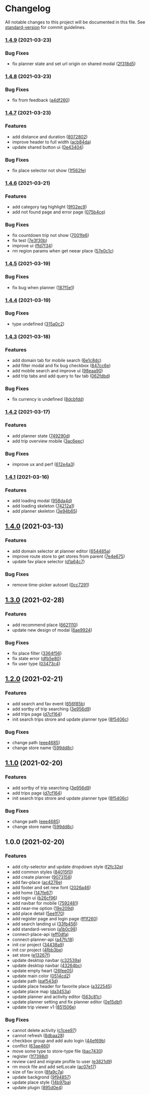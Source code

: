 # Changelog

All notable changes to this project will be documented in this file. See [standard-version](https://github.com/conventional-changelog/standard-version) for commit guidelines.

### [1.4.9](https://github.com/ppipee/di-planistra/compare/v1.4.8...v1.4.9) (2021-03-23)


### Bug Fixes

* fix planner state and set url origin on shared modal ([2f318d5](https://github.com/ppipee/di-planistra/commit/2f318d52eaa3021c33d4489312b4703271bc855f))

### [1.4.8](https://github.com/ppipee/di-planistra/compare/v1.4.7...v1.4.8) (2021-03-23)


### Bug Fixes

* fix from feedback ([a4df260](https://github.com/ppipee/di-planistra/commit/a4df260323b53316455a139a385404852edce562))

### [1.4.7](https://github.com/ppipee/di-planistra/compare/v1.4.6...v1.4.7) (2021-03-23)


### Features

* add distance and duration ([8072802](https://github.com/ppipee/di-planistra/commit/807280239b59919cac9b907ebea07b07c92c9e6a))
* improve header to full width ([acb84da](https://github.com/ppipee/di-planistra/commit/acb84da83cc9b8d90966500d1ec33094e1eba66d))
* update shared button ui ([0e43404](https://github.com/ppipee/di-planistra/commit/0e43404e7c68a1d0f45d0df1eca8fd8d747fe6f6))


### Bug Fixes

* fix place selector not show ([1f562fe](https://github.com/ppipee/di-planistra/commit/1f562fe603e6fd3dda1175120b4bd2e90f043c2a))

### [1.4.6](https://github.com/ppipee/di-planistra/compare/v1.4.5...v1.4.6) (2021-03-21)


### Features

* add category tag highlight ([9f02ec9](https://github.com/ppipee/di-planistra/commit/9f02ec9b522c8b59d8fc2baf3c2b51e3044f00eb))
* add not found page and error page ([075b4ce](https://github.com/ppipee/di-planistra/commit/075b4ce089b6f192e9b09e41cc5c67248cb1eb5e))


### Bug Fixes

* fix countdown trip not show ([7001fe6](https://github.com/ppipee/di-planistra/commit/7001fe683c5c51976e5a1f6e6033d89c496e5ecd))
* fix test ([7e3f30b](https://github.com/ppipee/di-planistra/commit/7e3f30b277f01a65b36da5230b1c4514acb5e4b7))
* improve ui ([ffd7f34](https://github.com/ppipee/di-planistra/commit/ffd7f3485f9adb2c1cc2b9768f967b8642c4615f))
* rm region params when get neear place ([57e0c1c](https://github.com/ppipee/di-planistra/commit/57e0c1c992a97609067db5eae7fc7ba15d0e54c4))

### [1.4.5](https://github.com/ppipee/di-planistra/compare/v1.4.4...v1.4.5) (2021-03-19)


### Bug Fixes

* fix bug when planner ([187f5e1](https://github.com/ppipee/di-planistra/commit/187f5e17f3d34b7219e850647f6bddaaac834903))

### [1.4.4](https://github.com/ppipee/di-planistra/compare/v1.4.3...v1.4.4) (2021-03-19)


### Bug Fixes

* type undefined ([315a0c2](https://github.com/ppipee/di-planistra/commit/315a0c2808170030e17ee408356bf36b217d2f5e))

### [1.4.3](https://github.com/ppipee/di-planistra/compare/v1.4.2...v1.4.3) (2021-03-18)


### Features

* add domain tab for mobile search ([6e1c8dc](https://github.com/ppipee/di-planistra/commit/6e1c8dcdcab15aee142122d484949a901dc29b0a))
* add filter modal and fix bug checkbox ([847cc6e](https://github.com/ppipee/di-planistra/commit/847cc6e8da42c504aa608ceff7b9cffafc3adb4f))
* add mobile search and improve ui ([98eaa90](https://github.com/ppipee/di-planistra/commit/98eaa90b0ca43f335c11bdd3eab2f6df951ba7a1))
* add trip tabs and add query to fav tab ([062fdbd](https://github.com/ppipee/di-planistra/commit/062fdbd0f44d53991acf1594d36ae5dbdc724464))


### Bug Fixes

* fix currency is undefined ([8dcbfdd](https://github.com/ppipee/di-planistra/commit/8dcbfdd071b3f2846c4911ba5d3e18712b20762d))

### [1.4.2](https://github.com/ppipee/di-planistra/compare/v1.4.1...v1.4.2) (2021-03-17)


### Features

* add planner state ([749290d](https://github.com/ppipee/di-planistra/commit/749290dd667639450b53231718f6c51605671e64))
* add trip overview mobile ([3ac6eec](https://github.com/ppipee/di-planistra/commit/3ac6eec12be2f0ab694fc63ebc01ba3dca366946))


### Bug Fixes

* improve ux and perf ([612e4a3](https://github.com/ppipee/di-planistra/commit/612e4a37615ef5d56589167df028f7c3a140ec35))

### [1.4.1](https://github.com/ppipee/di-planistra/compare/v1.4.0...v1.4.1) (2021-03-16)


### Features

* add loading modal ([958da4d](https://github.com/ppipee/di-planistra/commit/958da4dcd7d978848aa4512d66bbf9122b5ce46a))
* add loading skeleton ([74212a1](https://github.com/ppipee/di-planistra/commit/74212a197372063dd64de2487c8a1a0aa2022a7f))
* add planner skeleton ([3e94b65](https://github.com/ppipee/di-planistra/commit/3e94b651670e2e3999ae9fd1f025fbd90a00fcc7))

## [1.4.0](https://github.com/ppipee/di-planistra/compare/v1.3.0...v1.4.0) (2021-03-13)


### Features

* add domain selector at planner editor ([654485a](https://github.com/ppipee/di-planistra/commit/654485acf5e46ea3e5cc02476f48268d00b3f935))
* improve route store to get stores from parent ([7e4e675](https://github.com/ppipee/di-planistra/commit/7e4e6752737c3c5b6e695d649b029b3ec391c876))
* update fav place selector ([d1a64c7](https://github.com/ppipee/di-planistra/commit/d1a64c74296025670335aeff09c3cdf04a664985))


### Bug Fixes

* remove time-picker autoset ([0cc7291](https://github.com/ppipee/di-planistra/commit/0cc7291e8f44f6ff19851538f37bff59bfd4d833))

## [1.3.0](https://github.com/ppipee/di-planistra/compare/v1.2.0...v1.3.0) (2021-02-28)


### Features

* add recommend place ([6621110](https://github.com/ppipee/di-planistra/commit/66211102357b6754d8301ed0d1283d88457b0f9e))
* update new design of modal ([6ae9924](https://github.com/ppipee/di-planistra/commit/6ae992418c1a2904a392164a3115433c098d7763))


### Bug Fixes

* fix place filter ([3364f56](https://github.com/ppipee/di-planistra/commit/3364f569a61921b067369e361f031ddb5e322ee5))
* fix state error ([dfb5e80](https://github.com/ppipee/di-planistra/commit/dfb5e803c7d6b124aec6be3beb32fa574dd5bbd5))
* fix user type ([03473c4](https://github.com/ppipee/di-planistra/commit/03473c4b6fc763c6013a912627c619cec1ca2943))

## [1.2.0](https://github.com/ppipee/di-planistra/compare/v1.0.0...v1.2.0) (2021-02-21)


### Features

* add search and fav event ([656f85b](https://github.com/ppipee/di-planistra/commit/656f85b77df1468a316a6964e95e4a5850f1d337))
* add sortby of trip searching ([3e956d9](https://github.com/ppipee/di-planistra/commit/3e956d9c8734cdbd116f93f9f3fb69a4309b699c))
* add trips page ([d7cf164](https://github.com/ppipee/di-planistra/commit/d7cf1646904f0d946155b499019fabb904c58843))
* init search trips strore and update planner type ([8f5406c](https://github.com/ppipee/di-planistra/commit/8f5406cde47933abdc9d157e011d4ea67bff3885))


### Bug Fixes

* change path ([eee4685](https://github.com/ppipee/di-planistra/commit/eee4685600fb26146e81650116e1058cc8f5b518))
* change store name ([599dd8c](https://github.com/ppipee/di-planistra/commit/599dd8c91303b1c0398a5ec45d6f693d90dd32d4))

## [1.1.0](https://github.com/ppipee/di-planistra/compare/v1.0.0...v1.1.0) (2021-02-20)


### Features

* add sortby of trip searching ([3e956d9](https://github.com/ppipee/di-planistra/commit/3e956d9c8734cdbd116f93f9f3fb69a4309b699c))
* add trips page ([d7cf164](https://github.com/ppipee/di-planistra/commit/d7cf1646904f0d946155b499019fabb904c58843))
* init search trips strore and update planner type ([8f5406c](https://github.com/ppipee/di-planistra/commit/8f5406cde47933abdc9d157e011d4ea67bff3885))


### Bug Fixes

* change path ([eee4685](https://github.com/ppipee/di-planistra/commit/eee4685600fb26146e81650116e1058cc8f5b518))
* change store name ([599dd8c](https://github.com/ppipee/di-planistra/commit/599dd8c91303b1c0398a5ec45d6f693d90dd32d4))

## 1.0.0 (2021-02-20)


### Features

* add city-selector and update dropdown style ([f2fc32e](https://github.com/ppipee/di-planistra/commit/f2fc32e5aac2bb63758216a7b91d6cf5d82b91bf))
* add common styles ([84015f0](https://github.com/ppipee/di-planistra/commit/84015f0907c6f612c0e47b5f653b35bd9bac0e94))
* add create planner ([9073158](https://github.com/ppipee/di-planistra/commit/9073158f6fe64923b4f790bb0937240eda40275a))
* add fav-place ([ac4276e](https://github.com/ppipee/di-planistra/commit/ac4276e7bf1717086af1d3cd451ab44b7ddd86a1))
* add footer and set new font ([2026a46](https://github.com/ppipee/di-planistra/commit/2026a464b203df44cc54d5bb4b9d135ea5c8dc0b))
* add home ([147fe67](https://github.com/ppipee/di-planistra/commit/147fe67861be5141daf4522142d9a9a2030d873c))
* add login ui ([b26cf96](https://github.com/ppipee/di-planistra/commit/b26cf96855aa1528f0cb46765b1442b45c63099f))
* add navbar for mobile ([7592481](https://github.com/ppipee/di-planistra/commit/759248121605572c5ad8d2df69d467c25fe36d9d))
* add near-me option ([19e209d](https://github.com/ppipee/di-planistra/commit/19e209dcfb9cc2f60eb3744d92bc1d448d54c786))
* add place detail ([5ee1f70](https://github.com/ppipee/di-planistra/commit/5ee1f70f7a481ebcab12f497bea1a146f8292048))
* add register page and login page ([ff1f260](https://github.com/ppipee/di-planistra/commit/ff1f2605503fcdcc8da42194f5e5c67c6629d31f))
* add search landing ui ([33fb456](https://github.com/ppipee/di-planistra/commit/33fb4561b7922f794a1eddede5251f349a8ac5f0))
* add standard-version ([a1b0c98](https://github.com/ppipee/di-planistra/commit/a1b0c98607c302e5153341f3a4dff6db19f7564f))
* connect-place-api ([eff0dfa](https://github.com/ppipee/di-planistra/commit/eff0dfa4cf1f4d873e41ec90fad0166ab023bbf1))
* connect-planner-api ([a47fc18](https://github.com/ppipee/di-planistra/commit/a47fc184e9f7866a73fb04317f7c9aa72d832033))
* init csr project ([34438a9](https://github.com/ppipee/di-planistra/commit/34438a900dbc2215516a3f6040573c0ce0307222))
* init csr project ([4fbb3be](https://github.com/ppipee/di-planistra/commit/4fbb3be18e772e4848ccf59cab7645f427619a91))
* set store ([e13267f](https://github.com/ppipee/di-planistra/commit/e13267fb5ec60e449e18b62366843c233564422e))
* update desktop navbar ([c32539a](https://github.com/ppipee/di-planistra/commit/c32539a241607cd1cebe061174611e0d855d8360))
* update desktop navbar ([43264bc](https://github.com/ppipee/di-planistra/commit/43264bc11c56f8d244925a359d29167fa969eaa5))
* update empty heart ([26fee05](https://github.com/ppipee/di-planistra/commit/26fee0559b1300ec027faa7957835290b5e1a978))
* update main color ([0514cd2](https://github.com/ppipee/di-planistra/commit/0514cd2f6f1b50104ce41a2e5fcbd57c36489205))
* update path ([eaf543d](https://github.com/ppipee/di-planistra/commit/eaf543d2656f324fb31c26c71be390ddec91b743))
* update place header for favorite place ([a322545](https://github.com/ppipee/di-planistra/commit/a32254554ec4dc2f41c217bf74b3cdc2c5fb5c25))
* update place map ([da3453a](https://github.com/ppipee/di-planistra/commit/da3453affc2711e5e7dc2fe73edc31a1c4859382))
* update planner and activity editor ([563c81c](https://github.com/ppipee/di-planistra/commit/563c81c4b47abf250671a7894570c3dd478953f9))
* update planner setting and fix planner editor ([0e15dbf](https://github.com/ppipee/di-planistra/commit/0e15dbfa9bfa61edb206285fc294718cc421a1fb))
* update trip viewer v1 ([851506e](https://github.com/ppipee/di-planistra/commit/851506ec4fed9fc2bff59b0d0f846f9ee78f6725))


### Bug Fixes

* cannot delete activity ([c1cee97](https://github.com/ppipee/di-planistra/commit/c1cee97be5998cd8e0a9e2d33d8a7b99e39f8375))
* cannot refresh ([8dbaa28](https://github.com/ppipee/di-planistra/commit/8dbaa28ff5f7f70ba5a770a59048ad4ebdd18b99))
* checkbox group and add auto login ([44ef69b](https://github.com/ppipee/di-planistra/commit/44ef69b0f771e583e775afe8a35a8d27784d77c9))
* conflict ([63ae460](https://github.com/ppipee/di-planistra/commit/63ae4606e958c1387f8c7932ca88eee17b55f358))
* move some type to store-type file ([bac7430](https://github.com/ppipee/di-planistra/commit/bac74305aa2dfbd49b7190415f003c69f48853d8))
* register ([1f7398d](https://github.com/ppipee/di-planistra/commit/1f7398d325f521eee98e6a91e9eb7e3304ba7e7c))
* review card and migrate profile to user ([e3821d9](https://github.com/ppipee/di-planistra/commit/e3821d9a858b461eb51a723a5425d8df53c9ae91))
* rm mock file and add setLocale ([ac07e17](https://github.com/ppipee/di-planistra/commit/ac07e170a48de1b6c91c264b48fd2460b173c10e))
* size of fav icon ([8fa9c7a](https://github.com/ppipee/di-planistra/commit/8fa9c7a4183e3bd7e3bd40c68b7257f730e8c7f7))
* update backgrond ([9f94857](https://github.com/ppipee/di-planistra/commit/9f948575e4a1a1c4004906e27decfe74160bc890))
* update place style ([14b97ba](https://github.com/ppipee/di-planistra/commit/14b97ba7e6d29f26bb735d923ea0f2fd44a18649))
* update plugin ([895d0e4](https://github.com/ppipee/di-planistra/commit/895d0e4a26dbf23c5784c69f6b19ce7f6497fb27))
